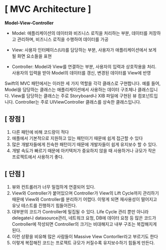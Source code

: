 # [ MVC Architecture ]

<strong>Model-View-Controller</strong>

- Model: 애플리케이션의 데이터와 비즈니스 로직을 처리하는 부분, 데이터를 저장하고 관리하며, 비즈니스 로직을 수행하여 데이터를 가공

- View: 사용자 인터페이스(UI)를 담당하는 부분, 사용자가 애플리케이션에서 보게 될 화면 요소들을 표현

- Controller: Model과 View를 연결하는 부분, 사용자의 입력과 상호작용을 처리. 사용자의 입력을 받아 Model의 데이터를 갱신, 변경된 데이터를 View에 반영

Swift의 MVC 패턴에서는 이러한 세 가지 역할을 각각 클래스로 구현합니다.
예를 들어, Model을 담당하는 클래스는 애플리케이션에서 사용하는 데이터 구조체나 클래스입니다.
View를 담당하는 클래스는 주로 Storyboard나 XIB 파일에 구현된 뷰 컴포넌트입니다.
Controller는 주로 UIViewController 클래스를 상속한 클래스입니다.

## [ 장점 ]
1. 다른 패턴에 비해 코드량이 적다
2. 애플에서 기본적으로 지원하고 있는 패턴이기 때문에 쉽게 접근할 수 있다
3. 많은 개발자들에게 친숙한 패턴이기 때문에 개발자들이 쉽게 유지보수 할 수 있다.
4. 개발 속도가 빠르기 때문에 아키텍처가 중요하지 않을 때 사용하거나 규모가 작은 프로젝트에서 사용하기 좋다.

## [ 단점 ]
1. 뷰와 컨트롤러가 너무 밀접하게 연결되어 있다.
2. View와 Controller가 붙어있으며 Controller가 View의 Lift Cycle까지 관리하기 때문에 View와 Controller를 분리하기 어렵다. 이렇게 되면 재사용성이 떨어지고 유닛 테스트를 진행하기 힘들어진다.
3. 대부분의 코드가 Controller에 밀집될 수 있다. Life Cycle 관리 뿐만 아니라 delegate나 datasource관리, 네트워크 요청, DB에 데이터 요청 등 많은 코드가 Controller에 작성되면 Controller의 크기는 비대해지고 내부 구조는 복잡해지게 된다.
4. 이런 상황을 비유해 많은 사람들이 Massive View Contorller라고 부르기도 한다
5. 이렇게 복잡해진 코드는 프로젝트 규모가 커질수록 유지보수하기 힘들게 만든다.
